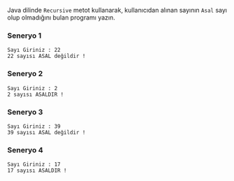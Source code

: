 Java dilinde `Recursive` metot kullanarak, kullanıcıdan alınan sayının `Asal` sayı olup olmadığını bulan programı yazın.

### Seneryo 1
    Sayı Giriniz : 22
    22 sayısı ASAL değildir !

### Seneryo 2
    Sayı Giriniz : 2
    2 sayısı ASALDIR !
### Seneryo 3
    Sayı Giriniz : 39
    39 sayısı ASAL değildir !

### Seneryo 4
    Sayı Giriniz : 17
    17 sayısı ASALDIR !

